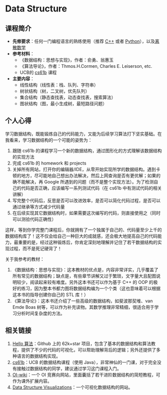 # Data Structure

## 课程简介

- **先修要求**：任何一门编程语言的熟练使用（推荐 [C++](../da-yi-shang/c++.md) 或者 [Python](../da-yi-shang/python.md)），以及[离散数学](../da-yi-shang/discrete-math.md)
- **参考材料**：
    - 《数据结构：思想与实现》，作者：俞勇、翁惠玉
    - 《算法导论》，作者：Thmos.H.Cormen, Charles E. Leiserson, etc.
    - UCB的 [cs61b](https://sp18.datastructur.es/) 课程
- **主要内容**：
    - 线性结构（线性表：栈、队列、字符串）
    - 树状结构（树，二叉树，优先队列）
    - 集合结构（静态查找表，动态查找表，搜索算法）
    - 图状结构（图，最小生成树，最短路径问题）

## 个人心得

学习数据结构，既能锻炼自己的代码能力，又能为后续学习算法打下坚实基础。在我看来，学习数据结构的一个可能的姿势为：

1. 跟随 cs61b 的课程学习一个新的数据结构，通过图形化的方式理解该数据结构的实现方法
2. 完成 cs61b 的 homework 和 projects
3. 关掉所有网站，打开你的编辑器/IDE，从零开始实现所学的数据结构。遇到卡顿的地方，尽可能地自己想出办法解决，然后上网查询是否有更优解；如果的确不能解决，再 Google 所遇到的问题（而不是整个实现方法）。为了检测自己的代码是否正确，应该编写一系列测试代码（在 cs61b 中有测试代码的相关讲解）
4. 写完整个代码后，反思是否可以改进效率，是否可以简化代码过程，是否可以通过继承等方式减少代码量
5. 在后续实现其它数据结构时，如果需要这次编写的代码，则直接使用之（同时可以测验代码正确性）

这样，等到你学完整门课程后，你就拥有了一个独属于自己的、代码量至少上千的数据结构库了！这不仅会给自己一种巨大的成就感，还会极大地提高自己的代码能力，最重要的是，经过这种锻炼后，你肯定深刻地理解并记住了若干数据结构的实现过程，而不是死记硬背了！

关于我参考的教材：

1. 《数据结构：思想与实现》：这本教材的优点是，内容非常详实，几乎覆盖了所有常见的数据结构；缺点是，有些章节讲解又过于繁琐，文字量大且配图说明较少，阅读起来较有难度。另外这本书还可以作为基于 C++ 的 OOP 的极好的练习，因为整本书都力图将数据结构编为一个个类（这也意味着可以根据这本书的指导创建你自己的 STL 库！）
2. 《算法导论》：这本书还介绍了一些高级的数据结构，如斐波那契堆、van Emde Boas 树等，可以作为补充读物。其数学推理非常精细，很适合用于学习分析时间复杂度的方法。

## 相关链接

1. [Hello 算法](https://www.hello-algo.com/)：Github 上的 62k+star 项目，包含了基本的数据结构和算法教程，提供了不少的代码的可视化，可以帮助理解背后的逻辑；另外还提供了多种语言的数据结构实现。
2. [cs61b](https://sp18.datastructur.es/)：UCB 的数据结构课程（使用 Java），非常神仙的一门课，对于完全没有接触过数据结构的同学，建议通过学习这门课程入门。
3. [OI-wiki](https://oi-wiki.org/)：一个 OI 竞赛向网站，里面囊括了若干进阶数据结构的简短教程，可作为课外扩展内容。
4. [Data Structure Visualizations](https://www.cs.usfca.edu/~galles/visualization/)：一个可视化数据结构的网站。
